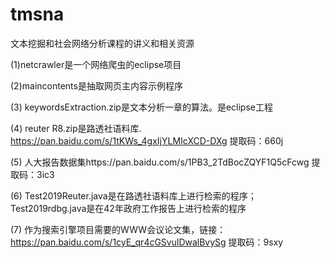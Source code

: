 # tmsna
文本挖掘和社会网络分析课程的讲义和相关资源

(1)netcrawler是一个网络爬虫的eclipse项目

(2)maincontents是抽取网页主内容示例程序

(3) keywordsExtraction.zip是文本分析一章的算法。是eclipse工程

(4) reuter R8.zip是路透社语料库. https://pan.baidu.com/s/1tKWs_4gxIjYLMIcXCD-DXg 提取码：660j

(5) 人大报告数据集https://pan.baidu.com/s/1PB3_2TdBocZQYF1Q5cFcwg 提取码：3ic3

(6) Test2019Reuter.java是在路透社语料库上进行检索的程序；Test2019rdbg.java是在42年政府工作报告上进行检索的程序

(7) 作为搜索引擎项目需要的WWW会议论文集，链接：https://pan.baidu.com/s/1cyE_qr4cGSvulDwalBvySg 提取码：9sxy 

